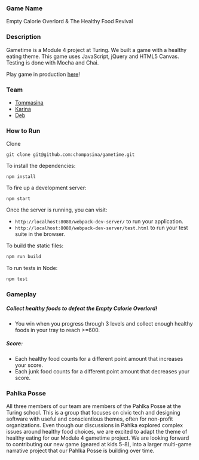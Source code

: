 ### Game Name

Empty Calorie Overlord & The Healthy Food Revival

### Description
Gametime is a Module 4 project at Turing. We built a game with a healthy eating theme. This game uses JavaScript, jQuery and HTML5 Canvas. Testing is done with Mocha and Chai.

Play game in production [here](https://chompasina.github.io/gametime/)!

### Team
- [Tommasina](https://github.com/chompasina)
- [Karina](https://github.com/karinamzalez)
- [Deb](https://github.com/deborahleehamel)


### How to Run
Clone
```
git clone git@github.com:chompasina/gametime.git
```

To install the dependencies:

```
npm install
```

To fire up a development server:

```
npm start
```

Once the server is running, you can visit:

* `http://localhost:8080/webpack-dev-server/` to run your application.
* `http://localhost:8080/webpack-dev-server/test.html` to run your test suite in the browser.

To build the static files:

```js
npm run build
```

To run tests in Node:

```js
npm test
```
### Gameplay
##### Collect healthy foods to defeat the Empty Calorie Overlord!
  * You win when you progress through 3 levels and collect enough healthy foods in your tray to reach >=600.

##### Score:
  * Each healthy food counts for a different point amount that increases your score.
  * Each junk food counts for a different point amount that decreases your score.

### Pahlka Posse
  All three members of our team are members of the Pahlka Posse at the Turing school. This is a group that focuses on civic tech and designing software with useful and conscientious themes, often for non-profit organizations. Even though our discussions in Pahlka explored complex issues around healthy food choices, we are excited to adapt the theme of healthy eating for our Module 4 gametime project. We are looking forward to contributing our new game (geared at kids 5-8), into a larger multi-game narrative project that our Pahlka Posse is building over time. 
